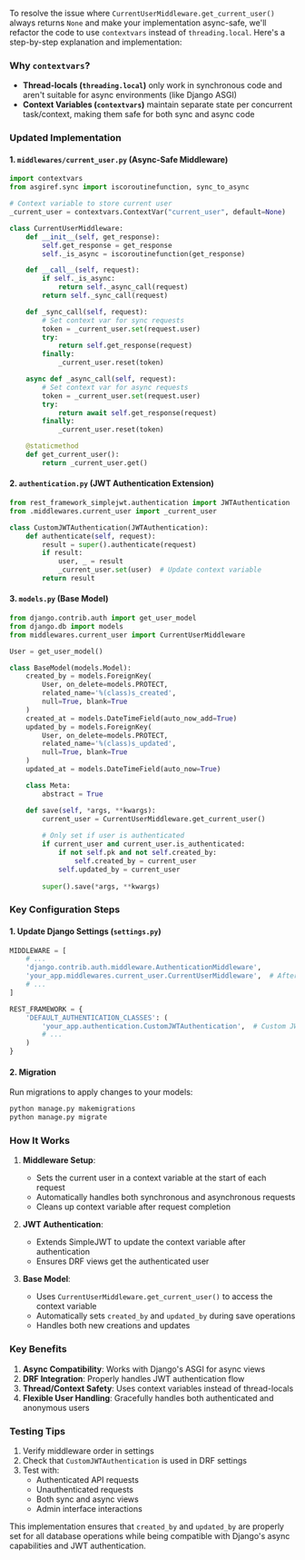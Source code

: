 To resolve the issue where `CurrentUserMiddleware.get_current_user()` always returns `None` and make your implementation async-safe, we'll refactor the code to use `contextvars` instead of `threading.local`. Here's a step-by-step explanation and implementation:

### Why `contextvars`?
- **Thread-locals (`threading.local`)** only work in synchronous code and aren't suitable for async environments (like Django ASGI)
- **Context Variables (`contextvars`)** maintain separate state per concurrent task/context, making them safe for both sync and async code

### Updated Implementation

#### 1. `middlewares/current_user.py` (Async-Safe Middleware)
```python
import contextvars
from asgiref.sync import iscoroutinefunction, sync_to_async

# Context variable to store current user
_current_user = contextvars.ContextVar("current_user", default=None)

class CurrentUserMiddleware:
    def __init__(self, get_response):
        self.get_response = get_response
        self._is_async = iscoroutinefunction(get_response)

    def __call__(self, request):
        if self._is_async:
            return self._async_call(request)
        return self._sync_call(request)

    def _sync_call(self, request):
        # Set context var for sync requests
        token = _current_user.set(request.user)
        try:
            return self.get_response(request)
        finally:
            _current_user.reset(token)

    async def _async_call(self, request):
        # Set context var for async requests
        token = _current_user.set(request.user)
        try:
            return await self.get_response(request)
        finally:
            _current_user.reset(token)

    @staticmethod
    def get_current_user():
        return _current_user.get()
```

#### 2. `authentication.py` (JWT Authentication Extension)
```python
from rest_framework_simplejwt.authentication import JWTAuthentication
from .middlewares.current_user import _current_user

class CustomJWTAuthentication(JWTAuthentication):
    def authenticate(self, request):
        result = super().authenticate(request)
        if result:
            user, _ = result
            _current_user.set(user)  # Update context variable
        return result
```

#### 3. `models.py` (Base Model)
```python
from django.contrib.auth import get_user_model
from django.db import models
from middlewares.current_user import CurrentUserMiddleware

User = get_user_model()

class BaseModel(models.Model):
    created_by = models.ForeignKey(
        User, on_delete=models.PROTECT, 
        related_name='%(class)s_created', 
        null=True, blank=True
    )
    created_at = models.DateTimeField(auto_now_add=True)
    updated_by = models.ForeignKey(
        User, on_delete=models.PROTECT,
        related_name='%(class)s_updated',
        null=True, blank=True
    )
    updated_at = models.DateTimeField(auto_now=True)

    class Meta:
        abstract = True

    def save(self, *args, **kwargs):
        current_user = CurrentUserMiddleware.get_current_user()
        
        # Only set if user is authenticated
        if current_user and current_user.is_authenticated:
            if not self.pk and not self.created_by:
                self.created_by = current_user
            self.updated_by = current_user
        
        super().save(*args, **kwargs)
```

### Key Configuration Steps

#### 1. Update Django Settings (`settings.py`)
```python
MIDDLEWARE = [
    # ...
    'django.contrib.auth.middleware.AuthenticationMiddleware',
    'your_app.middlewares.current_user.CurrentUserMiddleware',  # After auth
    # ...
]

REST_FRAMEWORK = {
    'DEFAULT_AUTHENTICATION_CLASSES': (
        'your_app.authentication.CustomJWTAuthentication',  # Custom JWT
        # ...
    )
}
```

#### 2. Migration
Run migrations to apply changes to your models:
```bash
python manage.py makemigrations
python manage.py migrate
```

### How It Works
1. **Middleware Setup**:
   - Sets the current user in a context variable at the start of each request
   - Automatically handles both synchronous and asynchronous requests
   - Cleans up context variable after request completion

2. **JWT Authentication**:
   - Extends SimpleJWT to update the context variable after authentication
   - Ensures DRF views get the authenticated user

3. **Base Model**:
   - Uses `CurrentUserMiddleware.get_current_user()` to access the context variable
   - Automatically sets `created_by` and `updated_by` during save operations
   - Handles both new creations and updates

### Key Benefits
1. **Async Compatibility**: Works with Django's ASGI for async views
2. **DRF Integration**: Properly handles JWT authentication flow
3. **Thread/Context Safety**: Uses context variables instead of thread-locals
4. **Flexible User Handling**: Gracefully handles both authenticated and anonymous users

### Testing Tips
1. Verify middleware order in settings
2. Check that `CustomJWTAuthentication` is used in DRF settings
3. Test with:
   - Authenticated API requests
   - Unauthenticated requests
   - Both sync and async views
   - Admin interface interactions

This implementation ensures that `created_by` and `updated_by` are properly set for all database operations while being compatible with Django's async capabilities and JWT authentication.